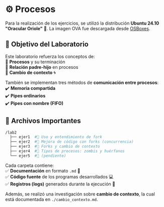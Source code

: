 # ⚙️ Procesos  

Para la realización de los ejercicios, se utilizó la distribución **Ubuntu 24.10 "Oracular Oriole"** 🐧. La imagen OVA fue descargada desde [OSBoxes](https://www.osboxes.org/ubuntu/).  

## 🎯 Objetivo del Laboratorio  

Este laboratorio refuerza los conceptos de:  
🔹 **Procesos** y su terminación  
🔹 **Relación padre-hijo** en procesos  
🔹 **Cambio de contexto** 🌀  

También se implementan tres métodos de **comunicación entre procesos**:  
✔️ **Memoria compartida**  
✔️ **Pipes ordinarios**  
✔️ **Pipes con nombre (FIFO)**

## 📂 Archivos Importantes  

```bash
/lab2
  ├── ejer1  #🔹 Uso y entendimiento de fork  
  ├── ejer2  #🔹 Mejora de código con forks (concurrencia)  
  ├── ejer3  #🔹 Forks y cambio de contexto  
  ├── ejer4  #🔹 Tipos de procesos: zombis y huérfanos  
  └── ejer5  #🔹 (pendiente)
```

Cada carpeta contiene:  
✅ **Documentación** en formato `.md` 📄  
✅ **Código fuente** de los programas desarrollados 💻  
✅ **Registros (logs)** generados durante la ejecución 📝  

Además, se realizó una investigación sobre **cambio de contexto**, la cual está documentada en `./cambio_contexto.md`.  
